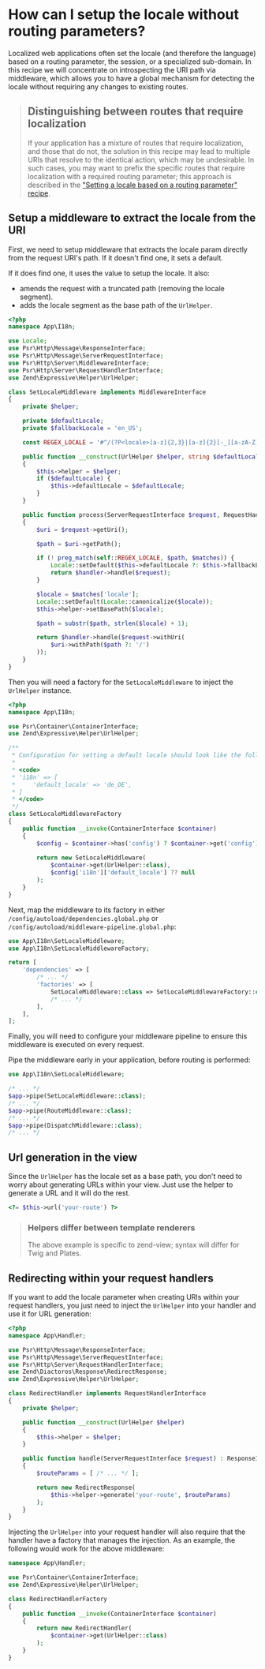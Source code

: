 # How can I setup the locale without routing parameters?

Localized web applications often set the locale (and therefore the language)
based on a routing parameter, the session, or a specialized sub-domain.
In this recipe we will concentrate on introspecting the URI path via middleware,
which allows you to have a global mechanism for detecting the locale without
requiring any changes to existing routes.

> ## Distinguishing between routes that require localization
>
> If your application has a mixture of routes that require localization, and
> those that do not, the solution in this recipe may lead to multiple URIs
> that resolve to the identical action, which may be undesirable. In such
> cases, you may want to prefix the specific routes that require localization
> with a required routing parameter; this approach is described in the
> ["Setting a locale based on a routing parameter" recipe](setting-locale-depending-routing-parameter.md).

## Setup a middleware to extract the locale from the URI

First, we need to setup middleware that extracts the locale param directly
from the request URI's path. If it doesn't find one, it sets a default.

If it does find one, it uses the value to setup the locale. It also:

- amends the request with a truncated path (removing the locale segment).
- adds the locale segment as the base path of the `UrlHelper`.

```php
<?php
namespace App\I18n;

use Locale;
use Psr\Http\Message\ResponseInterface;
use Psr\Http\Message\ServerRequestInterface;
use Psr\Http\Server\MiddlewareInterface;
use Psr\Http\Server\RequestHandlerInterface;
use Zend\Expressive\Helper\UrlHelper;

class SetLocaleMiddleware implements MiddlewareInterface
{
    private $helper;

    private $defaultLocale;
    private $fallbackLocale = 'en_US';

    const REGEX_LOCALE = '#^/(?P<locale>[a-z]{2,3}|[a-z]{2}[-_][a-zA-Z]{2})(?:/|$)#';

    public function __construct(UrlHelper $helper, string $defaultLocale = null)
    {
        $this->helper = $helper;
        if ($defaultLocale) {
            $this->defaultLocale = $defaultLocale;
        }
    }

    public function process(ServerRequestInterface $request, RequestHandlerInterface $handler) : ResponseInterface
    {
        $uri = $request->getUri();

        $path = $uri->getPath();

        if (! preg_match(self::REGEX_LOCALE, $path, $matches)) {
            Locale::setDefault($this->defaultLocale ?: $this->fallbackLocale);
            return $handler->handle($request);
        }

        $locale = $matches['locale'];
        Locale::setDefault(Locale::canonicalize($locale));
        $this->helper->setBasePath($locale);

        $path = substr($path, strlen($locale) + 1);

        return $handler->handle($request->withUri(
            $uri->withPath($path ?: '/')
        ));
    }
}
```

Then you will need a factory for the `SetLocaleMiddleware` to inject the
`UrlHelper` instance.

```php
<?php
namespace App\I18n;

use Psr\Container\ContainerInterface;
use Zend\Expressive\Helper\UrlHelper;

/**
 * Configuration for setting a default locale should look like the following:
 *
 * <code>
 * 'i18n' => [
 *     'default_locale' => 'de_DE',
 * ]
 * </code>
 */
class SetLocaleMiddlewareFactory
{
    public function __invoke(ContainerInterface $container)
    {
        $config = $container->has('config') ? $container->get('config') : [];
        
        return new SetLocaleMiddleware(
            $container->get(UrlHelper::class),
            $config['i18n']['default_locale'] ?? null
        );
    }
}
```

Next, map the middleware to its factory in either
`/config/autoload/dependencies.global.php` or
`/config/autoload/middleware-pipeline.global.php`:

```php
use App\I18n\SetLocaleMiddleware;
use App\I18n\SetLocaleMiddlewareFactory;

return [
    'dependencies' => [
        /* ... */
        'factories' => [
            SetLocaleMiddleware::class => SetLocaleMiddlewareFactory::class,
            /* ... */
        ],
    ],
];
```

Finally, you will need to configure your middleware pipeline to ensure this
middleware is executed on every request.

Pipe the middleware early in your application, before routing is performed:

```php
use App\I18n\SetLocaleMiddleware;

/* ... */
$app->pipe(SetLocaleMiddleware::class);
/* ... */
$app->pipe(RouteMiddleware::class);
/* ... */
$app->pipe(DispatchMiddleware::class);
/* ... */
```

## Url generation in the view

Since the `UrlHelper` has the locale set as a base path, you don't need
to worry about generating URLs within your view. Just use the helper to
generate a URL and it will do the rest.

```php
<?= $this->url('your-route') ?>
```

> ### Helpers differ between template renderers
>
> The above example is specific to zend-view; syntax will differ for
> Twig and Plates.

## Redirecting within your request handlers

If you want to add the locale parameter when creating URIs within your
request handlers, you just need to inject the `UrlHelper` into your
handler and use it for URL generation:

```php
<?php
namespace App\Handler;

use Psr\Http\Message\ResponseInterface;
use Psr\Http\Message\ServerRequestInterface;
use Psr\Http\Server\RequestHandlerInterface;
use Zend\Diactoros\Response\RedirectResponse;
use Zend\Expressive\Helper\UrlHelper;

class RedirectHandler implements RequestHandlerInterface
{
    private $helper;

    public function __construct(UrlHelper $helper)
    {
        $this->helper = $helper;
    }

    public function handle(ServerRequestInterface $request) : ResponseInterface
    {
        $routeParams = [ /* ... */ ];

        return new RedirectResponse(
            $this->helper->generate('your-route', $routeParams)
        );
    }
}
```

Injecting the `UrlHelper` into your request handler will also require that the
handler have a factory that manages the injection. As an example, the following
would work for the above middleware:

```php
namespace App\Handler;

use Psr\Container\ContainerInterface;
use Zend\Expressive\Helper\UrlHelper;

class RedirectHandlerFactory
{
    public function __invoke(ContainerInterface $container)
    {
        return new RedirectHandler(
            $container->get(UrlHelper::class)
        );
    }
}
```
